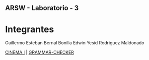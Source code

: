## ARSW - Laboratorio - 3

# Integrantes

Guillermo Esteban Bernal Bonilla
Edwin Yesid Rodriguez Maldonado

[CINEMA I](CINEMA%20I)   |   [GRAMMAR-CHECKER](GRAMMAR-CHECKER)